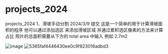# projects_2024
projects_2024
1、滑坡手动分割 2024/3/9 提交
这是一个简单的用于计算滑坡面积的程序 他可以通过添加选区 来添加滑坡区域 并通过累积选区像素的方法来计算占比 
照片的总面积需要从下方的 total area 中输入 例如 2.7m2

![image](https://github.com/xutianq999/projects_2024/assets/82791384/7832f07a-9e9f-454c-aebf-23b63ae28528)
![5365faf4446430ee0c9f823016adbd3](https://github.com/xutianq999/projects_2024/assets/82791384/41b5d6cd-58ca-4b1e-a571-07ad7907fe77)

